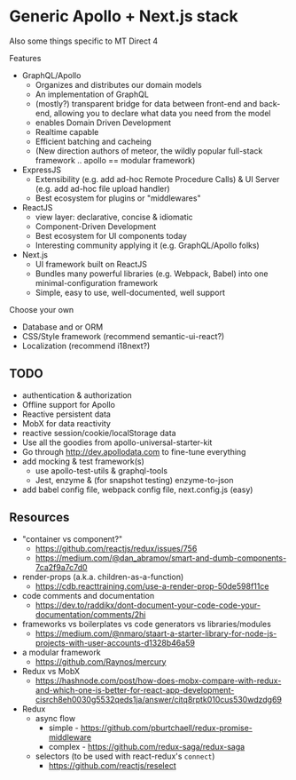 # Generic Apollo + Next.js stack

Also some things specific to MT Direct 4

Features
- GraphQL/Apollo
    - Organizes and distributes our domain models
    - An implementation of GraphQL
    - (mostly?) transparent bridge for data between front-end and back-end, allowing you to declare what data you need from the model
    - enables Domain Driven Development
    - Realtime capable
    - Efficient batching and cacheing
    - (New direction authors of meteor, the wildly popular full-stack framework .. apollo == modular framework)
- ExpressJS
    - Extensibility (e.g. add ad-hoc Remote Procedure Calls) & UI Server (e.g. add ad-hoc file upload handler)
    - Best ecosystem for plugins or "middlewares"
- ReactJS
    - view layer: declarative, concise & idiomatic
    - Component-Driven Development
    - Best ecosystem for UI components today
    - Interesting community applying it (e.g. GraphQL/Apollo folks)
- Next.js
    - UI framework built on ReactJS
    - Bundles many powerful libraries (e.g. Webpack, Babel) into one minimal-configuration framework
    - Simple, easy to use, well-documented, well support

Choose your own
- Database and or ORM
- CSS/Style framework (recommend semantic-ui-react?)
- Localization (recommend i18next?)

## TODO

- authentication & authorization
- Offline support for Apollo
- Reactive persistent data
- MobX for data reactivity
- reactive session/cookie/localStorage data
- Use all the goodies from apollo-universal-starter-kit
- Go through http://dev.apollodata.com to fine-tune everything
- add mocking & test framework(s)
    - use apollo-test-utils & graphql-tools
    - Jest, enzyme & (for snapshot testing) enzyme-to-json
- add babel config file, webpack config file, next.config.js (easy)

## Resources

- "container vs component?"
    - https://github.com/reactjs/redux/issues/756
    - https://medium.com/@dan_abramov/smart-and-dumb-components-7ca2f9a7c7d0
- render-props (a.k.a. children-as-a-function)
    - https://cdb.reacttraining.com/use-a-render-prop-50de598f11ce
- code comments and documentation
    - https://dev.to/raddikx/dont-document-your-code-code-your-documentation/comments/2hi
- frameworks vs boilerplates vs code generators vs libraries/modules
    - https://medium.com/@nmaro/staart-a-starter-library-for-node-js-projects-with-user-accounts-d1328b46a59
- a modular framework
    - https://github.com/Raynos/mercury
- Redux vs MobX
    - https://hashnode.com/post/how-does-mobx-compare-with-redux-and-which-one-is-better-for-react-app-development-cisrch8eh0030g5532qeds1ja/answer/citq8rptk010cus530wdzdg69
- Redux
    - async flow
        - simple - https://github.com/pburtchaell/redux-promise-middleware
        - complex - https://github.com/redux-saga/redux-saga
    - selectors (to be used with react-redux's `connect`)
        - https://github.com/reactjs/reselect
